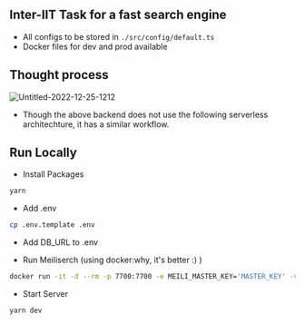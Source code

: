 ## Inter-IIT Task for a fast search engine

- All configs to be stored in `./src/config/default.ts`
- Docker files for dev and prod available

## Thought process

![Untitled-2022-12-25-1212](https://user-images.githubusercontent.com/68731551/209462004-ad39dbc3-ef23-494f-b6f1-f136325d809f.svg)

- Though the above backend does not use the following serverless architechture, it has a similar workflow.

## Run Locally

- Install Packages

```sh
yarn
```

- Add .env

```sh
cp .env.template .env
```

- Add DB_URL to .env

- Run Meiliserch (using docker:why, it's better :) )

```sh
docker run -it -d --rm -p 7700:7700 -e MEILI_MASTER_KEY='MASTER_KEY' -v $(pwd)/meili_data:/meili_data getmeili/meilisearch:v0.30
```

- Start Server

```sh
yarn dev
```
